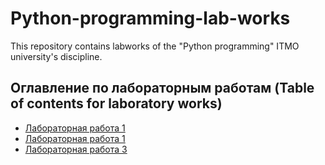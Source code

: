 # Python-programming-lab-works
This repository contains  labworks of the "Python programming" ITMO university's discipline.


## Оглавление по лабораторным работам (Table of contents for laboratory works)


* [Лабораторная работа 1](labwork_1)
* [Лабораторная работа 1](labwork_2)
* [Лабораторная работа 3](labwork_3)

